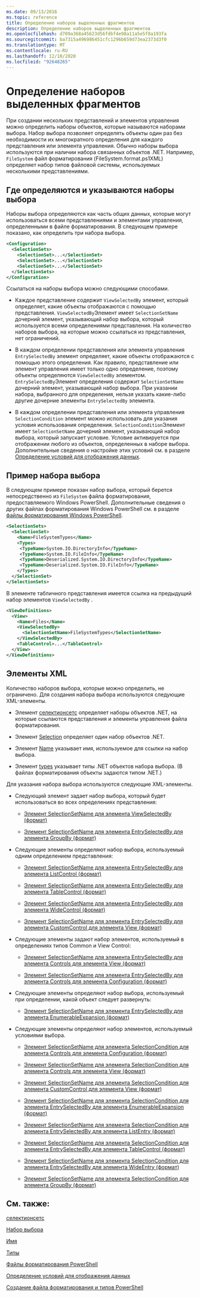 ```yaml
---
ms.date: 09/13/2016
ms.topic: reference
title: Определение наборов выделенных фрагментов
description: Определение наборов выделенных фрагментов
ms.openlocfilehash: d709a368a45623d56fdbf4e98a11a5e5f8a193fa
ms.sourcegitcommit: ba7315a496986451cfc1296b659d73ea2373d3f0
ms.translationtype: MT
ms.contentlocale: ru-RU
ms.lasthandoff: 12/10/2020
ms.locfileid: "92648265"
---
```

# <a name="defining-selection-sets"></a>Определение наборов выделенных фрагментов

При создании нескольких представлений и элементов управления можно определить наборы объектов, которые называются наборами выбора. Набор выбора позволяет определять объекты один раз без необходимости их многократного определения для каждого представления или элемента управления. Обычно наборы выбора используются при наличии набора связанных объектов .NET. Например, `FileSystem` файл форматирования (FileSystem.format.ps1XML) определяет набор типов файловой системы, используемых несколькими представлениями.

## <a name="where-selection-sets-are-defined-and-referenced"></a>Где определяются и указываются наборы выбора

Наборы выбора определяются как часть общих данных, которые могут использоваться всеми представлениями и элементами управления, определенными в файле форматирования. В следующем примере показано, как определить три набора выбора.

```xml
<Configuration>
  <SelectionSets>
    <SelectionSet>...</SelectionSet>
    <SelectionSet>...</SelectionSet>
    <SelectionSet>...</SelectionSet>
  </SelectionSets>
</Configuration>
```

Ссылаться на наборы выбора можно следующими способами.

- Каждое представление содержит `ViewSelectedBy` элемент, который определяет, какие объекты отображаются с помощью представления. `ViewSelectedBy`Элемент имеет `SelectionSetName` дочерний элемент, указывающий набор выбора, который используется всеми определениями представления. На количество наборов выбора, на которые можно ссылаться из представления, нет ограничений.

- В каждом определении представления или элемента управления `EntrySelectedBy` элемент определяет, какие объекты отображаются с помощью этого определения. Как правило, представление или элемент управления имеет только одно определение, поэтому объекты определяются `ViewSelectedBy` элементом. `EntrySelectedBy`Элемент определения содержит `SelectionSetName` дочерний элемент, указывающий набор выбора. При указании набора, выбранного для определения, нельзя указать какие-либо другие дочерние элементы `EntrySelectedBy` элемента.

- В каждом определении представления или элемента управления `SelectionCondition` элемент можно использовать для указания условия использования определения. `SelectionCondition`Элемент имеет `SelectionSetName` дочерний элемент, указывающий набор выбора, который запускает условие. Условие активируется при отображении любого из объектов, определенных в наборе выбора. Дополнительные сведения о настройке этих условий см. в разделе [Определение условий для отображения данных](./defining-conditions-for-displaying-data.md).

## <a name="selection-set-example"></a>Пример набора выбора

В следующем примере показан набор выбора, который берется непосредственно из `FileSystem` файла форматирования, предоставляемого Windows PowerShell. Дополнительные сведения о других файлах форматирования Windows PowerShell см. в разделе [файлы форматирования Windows PowerShell](./powershell-formatting-files.md).

```xml
<SelectionSets>
  <SelectionSet>
    <Name>FileSystemTypes</Name>
    <Types>
     <TypeName>System.IO.DirectoryInfo</TypeName>
     <TypeName>System.IO.FileInfo</TypeName>
     <TypeName>Deserialized.System.IO.DirectoryInfo</TypeName>
     <TypeName>Deserialized.System.IO.FileInfo</TypeName>
    </Types>
  </SelectionSet>
</SelectionSets>
```

В элементе табличного представления имеется ссылка на предыдущий набор элементов `ViewSelectedBy` .

```xml
<ViewDefinitions>
  <View>
    <Name>Files</Name>
    <ViewSelectedBy>
      <SelectionSetName>FileSystemTypes</SelectionSetName>
    </ViewSelectedBy>
    <TableControl>...</TableControl>
  </View>
</ViewDefinitions>

```

## <a name="xml-elements"></a>Элементы XML

 Количество наборов выбора, которые можно определить, не ограничено. Для создания набора выбора используются следующие XML-элементы.

- Элемент [селектионсетс](./selectionsets-element-format.md) определяет наборы объектов .NET, на которые ссылаются представления и элементы управления файла форматирования.

- Элемент [Selection](./selectionset-element-format.md) определяет один набор объектов .NET.

- Элемент [Name](./name-element-for-selectionset-format.md) указывает имя, используемое для ссылки на набор выбора.

- Элемент [types](./types-element-for-selectionset-format.md) указывает типы .NET объектов набора выбора. (В файлах форматирования объекты задаются типом .NET.)

 Для указания набора выбора используются следующие XML-элементы.

- Следующий элемент задает набор выбора, который будет использоваться во всех определениях представления:

  - [Элемент SelectionSetName для элемента ViewSelectedBy (формат)](./selectionsetname-element-for-viewselectedby-format.md)

  - [Элемент SelectionSetName для элемента EntrySelectedBy для элемента GroupBy (формат)](./selectionsetname-element-for-entryselectedby-for-groupby-format.md)

- Следующие элементы определяют набор выбора, используемый одним определением представления:

  - [Элемент SelectionSetName для элемента EntrySelectedBy для элемента ListControl (формат)](./selectionsetname-element-for-entryselectedby-for-listcontrol-format.md)

  - [Элемент SelectionSetName для элемента EntrySelectedBy для элемента TableControl (формат)](./selectionsetname-element-for-entryselectedby-for-tablecontrol-format.md)

  - [Элемент SelectionSetName для элемента EntrySelectedBy для элемента WideControl (формат)](./selectionsetname-element-for-entryselectedby-for-widecontrol-format.md)

  - [Элемент SelectionSetName для элемента EntrySelectedBy для элемента CustomControl для элемента View (формат)](./selectionsetname-element-for-entryselectedby-for-customcontrol-for-view-format.md)

- Следующие элементы задают набор элементов, используемый в определениях типов Common и View Control:

  - [Элемент SelectionSetName для элемента EntrySelectedBy для элемента Controls для элемента View (формат)](./selectionsetname-element-for-entryselectedby-for-controls-for-view-format.md)

  - [Элемент SelectionSetName для элемента EntrySelectedBy для элемента Controls для элемента Configuration (формат)](./selectionsetname-element-for-entryselectedby-for-controls-for-configuration-format.md)

- Следующие элементы определяют набор выбора, используемый при определении, какой объект следует развернуть:

  - [Элемент SelectionSetName для элемента EntrySelectedBy для элемента EnumerableExpansion (формат)](./selectionsetname-element-for-entryselectedby-for-enumerableexpansion-format.md)

- Следующие элементы определяют набор элементов, используемый условиями выбора.

  - [Элемент SelectionSetName для элемента SelectionCondition для элемента Controls для элемента Configuration (формат)](./selectionsetname-element-for-selectioncondition-for-controls-for-configuration-format.md)

  - [Элемент SelectionSetName для элемента SelectionCondition для элемента Controls для элемента View (формат)](./selectionsetname-element-for-selectioncondition-for-controls-for-view-format.md)

  - [Элемент SelectionSetName для элемента SelectionCondition для элемента CustomControl для элемента View (формат)](./selectionsetname-element-for-selectioncondition-for-customcontrol-for-view-format.md)

  - [Элемент SelectionSetName для элемента SelectionCondition для элемента EntrySelectedBy для элемента EnumerableExpansion (формат)](./selectionsetname-element-for-selectioncondition-for-entryselectedby-for-enumerableexpansion-format.md)

  - [Элемент SelectionSetName для элемента SelectionCondition для элемента EntrySelectedBy для элемента ListEntry (формат)](./selectionsetname-element-for-selectioncondition-for-entryselectedby-for-listentry-format.md)

  - [Элемент SelectionSetName для элемента SelectionCondition для элемента EntrySelectedBy для элемента TableControl (формат)](./selectionsetname-element-for-selectioncondition-for-entryselectedby-for-tablecontrol-format.md)

  - [Элемент SelectionSetName для элемента SelectionCondition для элемента EntrySelectedBy для элемента WideEntry (формат)](./selectionsetname-element-for-selectioncondition-for-entryselectedby-for-wideentry-format.md)

  - [Элемент SelectionSetName для элемента SelectionCondition для элемента GroupBy (формат)](./selectionsetname-element-for-selectioncondition-for-groupby-format.md)

## <a name="see-also"></a>См. также:

[селектионсетс](./selectionsets-element-format.md)

[Набор выбора](./selectionset-element-format.md)

[Имя](./name-element-for-selectionset-format.md)

[Типы](./types-element-for-selectionset-format.md)

[Файлы форматирования PowerShell](./powershell-formatting-files.md)

[Определение условий для отображения данных](./defining-conditions-for-displaying-data.md)

[Создание файла форматирования и типов PowerShell](./writing-a-powershell-formatting-file.md)
